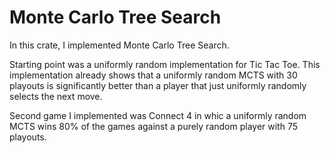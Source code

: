 # Monte Carlo Tree Search

In this crate, I implemented Monte Carlo Tree Search.

Starting point was a uniformly random implementation for Tic Tac Toe.
This implementation already shows that a uniformly random MCTS with 30 playouts is significantly
better than a player that just uniformly randomly selects the next move.

Second game I implemented was Connect 4 in whic a uniformly random MCTS wins 80% of the games
against a purely random player with 75 playouts.